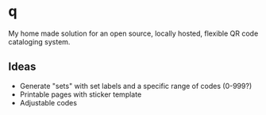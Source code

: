 # q
My home made solution for an open source, locally hosted, flexible QR code cataloging system.

## Ideas
- Generate "sets" with set labels and a specific range of codes (0-999?)
- Printable pages with sticker template
- Adjustable codes
